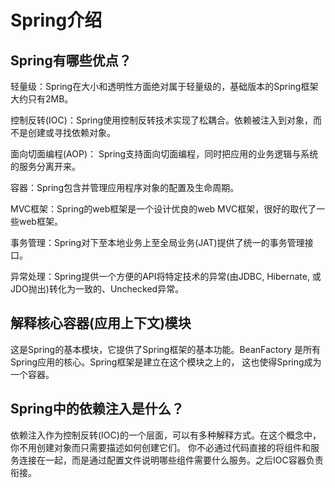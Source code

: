 # Spring介绍
## Spring有哪些优点？
轻量级：Spring在大小和透明性方面绝对属于轻量级的，基础版本的Spring框架大约只有2MB。

控制反转(IOC)：Spring使用控制反转技术实现了松耦合。依赖被注入到对象，而不是创建或寻找依赖对象。

面向切面编程(AOP)： Spring支持面向切面编程，同时把应用的业务逻辑与系统的服务分离开来。

容器：Spring包含并管理应用程序对象的配置及生命周期。

MVC框架：Spring的web框架是一个设计优良的web MVC框架，很好的取代了一些web框架。

事务管理：Spring对下至本地业务上至全局业务(JAT)提供了统一的事务管理接口。

异常处理：Spring提供一个方便的API将特定技术的异常(由JDBC, Hibernate, 或JDO抛出)转化为一致的、Unchecked异常。

## 解释核心容器(应用上下文)模块

这是Spring的基本模块，它提供了Spring框架的基本功能。BeanFactory 是所有Spring应用的核心。Spring框架是建立在这个模块之上的，
这也使得Spring成为一个容器。

## Spring中的依赖注入是什么？
依赖注入作为控制反转(IOC)的一个层面，可以有多种解释方式。在这个概念中，你不用创建对象而只需要描述如何创建它们。
你不必通过代码直接的将组件和服务连接在一起，而是通过配置文件说明哪些组件需要什么服务。之后IOC容器负责衔接。
   
## 
## 
## 
## 
## 
## 
## 
## 
## 
## 
## 